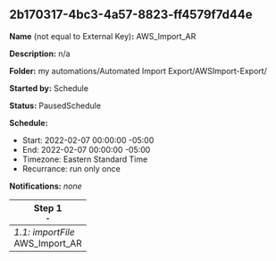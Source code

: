 ## 2b170317-4bc3-4a57-8823-ff4579f7d44e

**Name** (not equal to External Key)**:** AWS_Import_AR

**Description:** n/a

**Folder:** my automations/Automated Import Export/AWSImport-Export/

**Started by:** Schedule

**Status:** PausedSchedule

**Schedule:**

* Start: 2022-02-07 00:00:00 -05:00
* End: 2022-02-07 00:00:00 -05:00
* Timezone: Eastern Standard Time
* Recurrance: run only once

**Notifications:** _none_


| Step 1<br>_<small>-</small>_ |
| --- |
| _1.1: importFile_<br>AWS_Import_AR |
